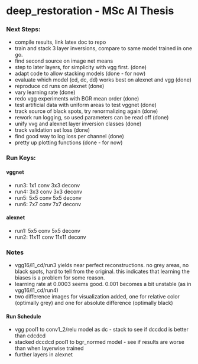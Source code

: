 # deep_restoration - MSc AI Thesis

### Next Steps:
- compile results, link latex doc to repo
- train and stack 3 layer inversions, compare to same model trained in one go.
- find second source on image net means
- step to later layers, for simplicity with vgg first. (done)
- adapt code to allow stacking models (done - for now)
- evaluate which model (cd, dc, dd) works best on alexnet and vgg (done)
- reproduce cd runs on alexnet (done)
- vary learning rate (done)
- redo vgg experiments with BGR mean order (done)
- test artificial data with uniform areas to test vggnet (done)
- track source of black spots, try renormalizing again (done)
- rework run logging, so used parameters can be read off (done)
- unify vvg and alexnet layer inversion classes (done)
- track validation set loss (done)
- find good way to log loss per channel (done)
- pretty up plotting functions (done - for now)

### Run Keys:

#### vggnet
- run3: 1x1 conv 3x3 deconv
- run4: 3x3 conv 3x3 deconv
- run5: 5x5 conv 5x5 deconv
- run6: 7x7 conv 7x7 deconv

#### alexnet
- run1: 5x5 conv 5x5 deconv
- run2: 11x11 conv 11x11 deconv

### Notes
- vgg16/l1_cd/run3 yields near perfect reconstructions. no grey areas, no black spots, hard to tell from the original. this indicates that learning the biases is a problem for some reason.
- learning rate at 0.0003 seems good. 0.001 becomes a bit unstable (as in vgg16/l1_cd/run4)
- two difference images for visualization added, one for relative color (optimally grey) and one for absolute difference (optimally black)


#### Run Schedule
- vgg pool1 to conv1_2/relu model as dc - stack to see if dccdcd is better than cdcdcd
- stacked dccdcd pool1 to bgr_normed model - see if results are worse than when layerwise trained
- further layers in alexnet

